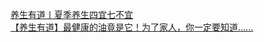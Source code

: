   
[养生有道丨夏季养生四宜七不宜](http://www.dianyue.me/archives/771/h2tsacid6t3l4dfz/)  
[【养生有道】最健康的油竟是它！为了家人，你一定要知道......](http://www.dianyue.me/archives/233/woyh2w7cyg9h4a3g/)
